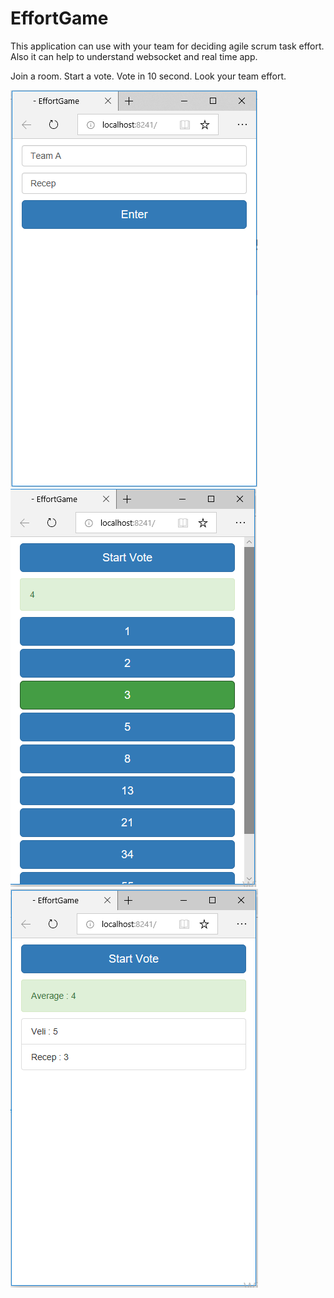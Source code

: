 # EffortGame
This application can use with your team for deciding agile scrum task effort. Also it can help to understand websocket and real time app. 

Join a room.
Start a vote.
Vote in 10 second.
Look your team effort.

![alt text](https://github.com/recepakyuz/EffortGame/blob/master/images/effort1.PNG)
![alt text](https://github.com/recepakyuz/EffortGame/blob/master/images/effort2.png)
![alt text](https://github.com/recepakyuz/EffortGame/blob/master/images/effort3.PNG)
